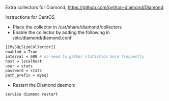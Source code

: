 Extra collectors for Diamond, https://github.com/python-diamond/Diamond

Instructions for CentOS

- Place the collector in /usr/share/diamond/collectors
- Enable the collector by adding the following in /etc/diamond/diamond.conf

``` bash
[[MySQLSizeCollector]]
enabled = True
interval = 600 # no need to gather statistics more frequently
host = localhost
user = stats
password = stats
path_prefix = mysql
```

- Restart the Diamond daemon:
``` bash
service diamond restart
```
